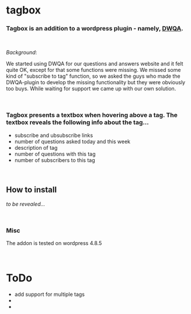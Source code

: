 # tagbox

### Tagbox is an addition to a wordpress plugin - namely, [DWQA](https://www.designwall.com/wordpress/plugins/dw-question-answer/). 

<br>

_Background_: 

We started using DWQA for our questions and answers website and it felt quite OK, except for that some functions were missing. We missed some kind of "subscribe to tag" function, so we asked the guys who made the DWQA-plugin to develop the missing functionality but they were obviously too buys. While waiting for support we came up with our own solution. 

<br>

### Tagbox presents a textbox when hovering above a tag. The textbox reveals the following info about the tag...

* subscribe and ubsubscribe links
* number of questions asked today and this week
* description of tag
* number of questions with this tag
* number of subscribers to this tag

<br>

## How to install

_to be revealed..._

<br>

### Misc

The addon is tested on wordpress 4.8.5

<br>

# ToDo

* add support for multiple tags
* 
* 
